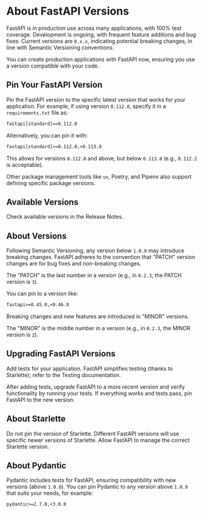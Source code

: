 # About FastAPI Versions

FastAPI is in production use across many applications, with 100% test coverage. Development is ongoing, with frequent feature additions and bug fixes. Current versions are `0.x.x`, indicating potential breaking changes, in line with Semantic Versioning conventions.

You can create production applications with FastAPI now, ensuring you use a version compatible with your code.

## Pin Your FastAPI Version

Pin the FastAPI version to the specific latest version that works for your application. For example, if using version `0.112.0`, specify it in a `requirements.txt` file as:

```txt
fastapi[standard]==0.112.0
```

Alternatively, you can pin it with:

```txt
fastapi[standard]>=0.112.0,<0.113.0
```

This allows for versions `0.112.0` and above, but below `0.113.0` (e.g., `0.112.2` is acceptable).

Other package management tools like `uv`, Poetry, and Pipenv also support defining specific package versions.

## Available Versions

Check available versions in the Release Notes.

## About Versions

Following Semantic Versioning, any version below `1.0.0` may introduce breaking changes. FastAPI adheres to the convention that "PATCH" version changes are for bug fixes and non-breaking changes.

The "PATCH" is the last number in a version (e.g., in `0.2.3`, the PATCH version is `3`).

You can pin to a version like:

```txt
fastapi>=0.45.0,<0.46.0
```

Breaking changes and new features are introduced in "MINOR" versions.

The "MINOR" is the middle number in a version (e.g., in `0.2.3`, the MINOR version is `2`).

## Upgrading FastAPI Versions

Add tests for your application. FastAPI simplifies testing (thanks to Starlette); refer to the Testing documentation.

After adding tests, upgrade FastAPI to a more recent version and verify functionality by running your tests. If everything works and tests pass, pin FastAPI to the new version.

## About Starlette

Do not pin the version of Starlette. Different FastAPI versions will use specific newer versions of Starlette. Allow FastAPI to manage the correct Starlette version.

## About Pydantic

Pydantic includes tests for FastAPI, ensuring compatibility with new versions (above `1.0.0`). You can pin Pydantic to any version above `1.0.0` that suits your needs, for example:

```txt
pydantic>=2.7.0,<3.0.0
```